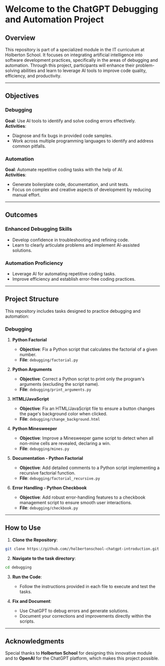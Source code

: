 # Welcome to the ChatGPT Debugging and Automation Project

## Overview

This repository is part of a specialized module in the IT curriculum at Holberton School. It focuses on integrating artificial intelligence into software development practices, specifically in the areas of debugging and automation. Through this project, participants will enhance their problem-solving abilities and learn to leverage AI tools to improve code quality, efficiency, and productivity.

----------

## Objectives

### Debugging

**Goal**: Use AI tools to identify and solve coding errors effectively.  
**Activities**:

-   Diagnose and fix bugs in provided code samples.
-   Work across multiple programming languages to identify and address common pitfalls.

### Automation

**Goal**: Automate repetitive coding tasks with the help of AI.  
**Activities**:

-   Generate boilerplate code, documentation, and unit tests.
-   Focus on complex and creative aspects of development by reducing manual effort.

----------

## Outcomes

### Enhanced Debugging Skills

-   Develop confidence in troubleshooting and refining code.
-   Learn to clearly articulate problems and implement AI-assisted solutions.

### Automation Proficiency

-   Leverage AI for automating repetitive coding tasks.
-   Improve efficiency and establish error-free coding practices.

----------

## Project Structure

This repository includes tasks designed to practice debugging and automation:

### Debugging

1.  **Python Factorial**
    
    -   **Objective**: Fix a Python script that calculates the factorial of a given number.
    -   **File**: `debugging/factorial.py`
2.  **Python Arguments**
    
    -   **Objective**: Correct a Python script to print only the program's arguments (excluding the script name).
    -   **File**: `debugging/print_arguments.py`
3.  **HTML/JavaScript**
    
    -   **Objective**: Fix an HTML/JavaScript file to ensure a button changes the page's background color when clicked.
    -   **File**: `debugging/change_background.html`
4.  **Python Minesweeper**
    
    -   **Objective**: Improve a Minesweeper game script to detect when all non-mine cells are revealed, declaring a win.
    -   **File**: `debugging/mines.py`
5.  **Documentation - Python Factorial**
    
    -   **Objective**: Add detailed comments to a Python script implementing a recursive factorial function.
    -   **File**: `debugging/factorial_recursive.py`
6.  **Error Handling - Python Checkbook**
    
    -   **Objective**: Add robust error-handling features to a checkbook management script to ensure smooth user interactions.
    -   **File**: `debugging/checkbook.py`

----------

## How to Use

1.  **Clone the Repository**:
```bash
git clone https://github.com//holbertonschool-chatgpt-introduction.git  
```

2. **Navigate to the task directory**:
```bash
cd debugging  
```

3. **Run the Code**:
    
    -   Follow the instructions provided in each file to execute and test the tasks.

4. **Fix and Document**:
    
    -   Use ChatGPT to debug errors and generate solutions.
    -   Document your corrections and improvements directly within the scripts.

----------

## Acknowledgments

Special thanks to **Holberton School** for designing this innovative module and to **OpenAI** for the ChatGPT platform, which makes this project possible.
